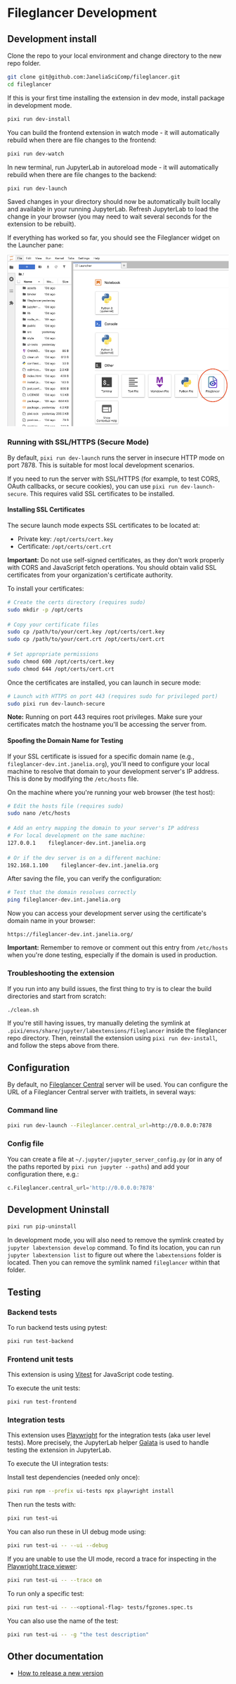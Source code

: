 # Fileglancer Development

## Development install

Clone the repo to your local environment and change directory to the new repo folder.

```bash
git clone git@github.com:JaneliaSciComp/fileglancer.git
cd fileglancer
```

If this is your first time installing the extension in dev mode, install package in development mode.

```bash
pixi run dev-install
```

You can build the frontend extension in watch mode - it will automatically rebuild when there are file changes to the frontend:

```bash
pixi run dev-watch
```

In new terminal, run JupyterLab in autoreload mode - it will automatically rebuild when there are file changes to the backend:

```bash
pixi run dev-launch
```

Saved changes in your directory should now be automatically built locally and available in your running JupyterLab. Refresh JupyterLab to load the change in your browser (you may need to wait several seconds for the extension to be rebuilt).

If everything has worked so far, you should see the Fileglancer widget on the Launcher pane:

![Screenshot of the JupyterLab Launcher panel. In the bottom section, titled "Other", the square tile with the title "Fileglancer" is circled](../assets/img/launcher.png)

### Running with SSL/HTTPS (Secure Mode)

By default, `pixi run dev-launch` runs the server in insecure HTTP mode on port 7878. This is suitable for most local development scenarios.

If you need to run the server with SSL/HTTPS (for example, to test CORS, OAuth callbacks, or secure cookies), you can use `pixi run dev-launch-secure`. This requires valid SSL certificates to be installed.

#### Installing SSL Certificates

The secure launch mode expects SSL certificates to be located at:

- Private key: `/opt/certs/cert.key`
- Certificate: `/opt/certs/cert.crt`

**Important:** Do not use self-signed certificates, as they don't work properly with CORS and JavaScript fetch operations. You should obtain valid SSL certificates from your organization's certificate authority.

To install your certificates:

```bash
# Create the certs directory (requires sudo)
sudo mkdir -p /opt/certs

# Copy your certificate files
sudo cp /path/to/your/cert.key /opt/certs/cert.key
sudo cp /path/to/your/cert.crt /opt/certs/cert.crt

# Set appropriate permissions
sudo chmod 600 /opt/certs/cert.key
sudo chmod 644 /opt/certs/cert.crt
```

Once the certificates are installed, you can launch in secure mode:

```bash
# Launch with HTTPS on port 443 (requires sudo for privileged port)
sudo pixi run dev-launch-secure
```

**Note:** Running on port 443 requires root privileges. Make sure your certificates match the hostname you'll be accessing the server from.

#### Spoofing the Domain Name for Testing

If your SSL certificate is issued for a specific domain name (e.g., `fileglancer-dev.int.janelia.org`), you'll need to configure your local machine to resolve that domain to your development server's IP address. This is done by modifying the `/etc/hosts` file.

On the machine where you're running your web browser (the test host):

```bash
# Edit the hosts file (requires sudo)
sudo nano /etc/hosts

# Add an entry mapping the domain to your server's IP address
# For local development on the same machine:
127.0.0.1    fileglancer-dev.int.janelia.org

# Or if the dev server is on a different machine:
192.168.1.100    fileglancer-dev.int.janelia.org
```

After saving the file, you can verify the configuration:

```bash
# Test that the domain resolves correctly
ping fileglancer-dev.int.janelia.org
```

Now you can access your development server using the certificate's domain name in your browser:

```
https://fileglancer-dev.int.janelia.org/
```

**Important:** Remember to remove or comment out this entry from `/etc/hosts` when you're done testing, especially if the domain is used in production.

### Troubleshooting the extension

If you run into any build issues, the first thing to try is to clear the build directories and start from scratch:

```bash
./clean.sh
```

If you're still having issues, try manually deleting the symlink at `.pixi/envs/share/jupyter/labextensions/fileglancer` inside the fileglancer repo directory. Then, reinstall the extension using `pixi run dev-install`, and follow the steps above from there.

## Configuration

By default, no [Fileglancer Central](https://github.com/JaneliaSciComp/fileglancer-central) server will be used.
You can configure the URL of a Fileglancer Central server with traitlets, in several ways:

### Command line

```bash
pixi run dev-launch --Fileglancer.central_url=http://0.0.0.0:7878
```

### Config file

You can create a file at `~/.jupyter/jupyter_server_config.py` (or in any of the paths reported by `pixi run jupyter --paths`) and add your configuration there, e.g.:

```python
c.Fileglancer.central_url='http://0.0.0.0:7878'
```

## Development Uninstall

```bash
pixi run pip-uninstall
```

In development mode, you will also need to remove the symlink created by `jupyter labextension develop`
command. To find its location, you can run `jupyter labextension list` to figure out where the `labextensions`
folder is located. Then you can remove the symlink named `fileglancer` within that folder.

## Testing

### Backend tests

To run backend tests using pytest:

```bash
pixi run test-backend
```

### Frontend unit tests

This extension is using [Vitest](https://vitest.dev/) for JavaScript code testing.

To execute the unit tests:

```bash
pixi run test-frontend
```

### Integration tests

This extension uses [Playwright](https://playwright.dev/docs/intro) for the integration tests (aka user level tests).
More precisely, the JupyterLab helper [Galata](https://github.com/jupyterlab/jupyterlab/tree/master/galata) is used to handle testing the extension in JupyterLab.

To execute the UI integration tests:

Install test dependencies (needed only once):

```bash
pixi run npm --prefix ui-tests npx playwright install
```

Then run the tests with:

```bash
pixi run test-ui
```

You can also run these in UI debug mode using:

```bash
pixi run test-ui -- --ui --debug
```

If you are unable to use the UI mode, record a trace for inspecting in the [Playwright trace viewer](https://trace.playwright.dev):

```bash
pixi run test-ui -- --trace on
```

To run only a specific test:

```bash
pixi run test-ui -- --<optional-flag> tests/fgzones.spec.ts
```

You can also use the name of the test:

```bash
pixi run test-ui -- -g "the test description"
```

## Other documentation

- [How to release a new version](Release.md)
